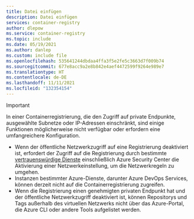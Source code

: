 ```yaml
---
title: Datei einfügen
description: Datei einfügen
services: container-registry
author: dlepow
ms.service: container-registry
ms.topic: include
ms.date: 05/19/2021
ms.author: danlep
ms.custom: include file
ms.openlocfilehash: 535641244dbdaa4ffa3f5e2fe5c3663d7f009b74
ms.sourcegitcommit: 677e8acc9a2e8b842e4aef4472599f9264e989e7
ms.translationtype: HT
ms.contentlocale: de-DE
ms.lasthandoff: 11/11/2021
ms.locfileid: "132354154"
---
```

> [!IMPORTANT]
> In einer Containerregistrierung, die den Zugriff auf private Endpunkte, ausgewählte Subnetze oder IP-Adressen einschränkt, sind einige Funktionen möglicherweise nicht verfügbar oder erfordern eine umfangreichere Konfiguration.
>
> * Wenn der öffentliche Netzwerkzugriff auf eine Registrierung deaktiviert ist, erfordert der Zugriff auf die Registrierung durch bestimmte [vertrauenswürdige Dienste](../articles/container-registry/allow-access-trusted-services.md) einschließlich Azure Security Center die Aktivierung einer Netzwerkeinstellung, um die Netzwerkregeln zu umgehen.
> * Instanzen bestimmter Azure-Dienste, darunter Azure DevOps Services, können derzeit nicht auf die Containerregistrierung zugreifen.
> * Wenn die Registrierung einen genehmigten privaten Endpunkt hat und der öffentliche Netzwerkzugriff deaktiviert ist, können Repositorys und Tags außerhalb des virtuellen Netzwerks nicht über das Azure-Portal, die Azure CLI oder andere Tools aufgelistet werden.
